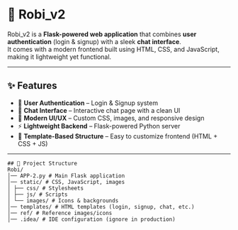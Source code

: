 # 🤖 Robi_v2

Robi_v2 is a **Flask-powered web application** that combines **user authentication** (login & signup) with a sleek **chat interface**.  
It comes with a modern frontend built using HTML, CSS, and JavaScript, making it lightweight yet functional.

---

## ✨ Features
- 🔑 **User Authentication** – Login & Signup system  
- 💬 **Chat Interface** – Interactive chat page with a clean UI  
- 🎨 **Modern UI/UX** – Custom CSS, images, and responsive design  
- ⚡ **Lightweight Backend** – Flask-powered Python server  
- 📂 **Template-Based Structure** – Easy to customize frontend (HTML + CSS + JS)

---
```
## 📂 Project Structure
Robi/
│── APP-2.py # Main Flask application
│── static/ # CSS, JavaScript, images
│ ├── css/ # Stylesheets
│ ├── js/ # Scripts
│ └── images/ # Icons & backgrounds
│── templates/ # HTML templates (login, signup, chat, etc.)
│── ref/ # Reference images/icons
│── .idea/ # IDE configuration (ignore in production)
```
